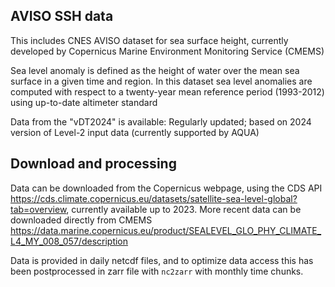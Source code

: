 ## AVISO SSH data

This includes CNES AVISO dataset for sea surface height, currently developed by Copernicus Marine Environment Monitoring Service (CMEMS)

Sea level anomaly is defined as the height of water over the mean sea surface in a given time and region. In this dataset sea level anomalies are computed with respect to a twenty-year mean reference period (1993-2012) using up-to-date altimeter standard

Data from the "vDT2024" is available: Regularly updated; based on 2024 version of Level-2 input data (currently supported by AQUA)

## Download and processing

Data can be downloaded from the Copernicus webpage, using the CDS API https://cds.climate.copernicus.eu/datasets/satellite-sea-level-global?tab=overview, currently available up to 2023. More recent data can be downloaded directly from CMEMS https://data.marine.copernicus.eu/product/SEALEVEL_GLO_PHY_CLIMATE_L4_MY_008_057/description

Data is provided in daily netcdf files, and to optimize data access this has been postprocessed in zarr file with `nc2zarr` with monthly time chunks. 